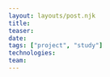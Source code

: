 ```yaml
---
layout: layouts/post.njk
title: 
teaser: 
date: 
tags: ["project", "study"]
technologies:
team:
---
```

